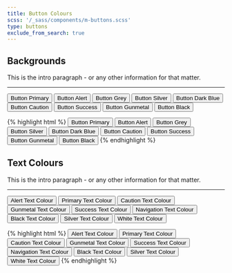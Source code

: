 ```yaml
---
title: Button Colours
scss: '/_sass/components/m-buttons.scss'
type: buttons
exclude_from_search: true
---
```


## Backgrounds
This is the intro paragraph - or any other information for that matter.

- - -
<!-- 
	* THIS IS THE LIVE CODE SAMPLE 
	* ANY CODE USED HERE WILL DISPLAY AS IT WOULD ON A WEBSITE
-->

<button class="mi-button button-primary">Button Primary</button>
<button class="mi-button button-alert">Button Alert</button>
<button class="mi-button button-grey">Button Grey</button>
<button class="mi-button button-silver">Button Silver</button>
<button class="mi-button button-dark-blue">Button Dark Blue</button>
<button class="mi-button button-caution">Button Caution</button>
<button class="mi-button button-success">Button Success</button>
<button class="mi-button button-gunmetal">Button Gunmetal</button>
<button class="mi-button button-black">Button Black</button>


<!-- THIS IS THE HTML CODE EXAMPLE -->
{% highlight html %}
<button class="mi-button button-primary">Button Primary</button>
<button class="mi-button button-alert">Button Alert</button>
<button class="mi-button button-grey">Button Grey</button>
<button class="mi-button button-silver">Button Silver</button>
<button class="mi-button button-dark-blue">Button Dark Blue</button>
<button class="mi-button button-caution">Button Caution</button>
<button class="mi-button button-success">Button Success</button>
<button class="mi-button button-gunmetal">Button Gunmetal</button>
<button class="mi-button button-black">Button Black</button>
{% endhighlight %}


## Text Colours
This is the intro paragraph - or any other information for that matter.

- - -
<!-- 
	* THIS IS THE LIVE CODE SAMPLE 
	* ANY CODE USED HERE WILL DISPLAY AS IT WOULD ON A WEBSITE
-->

<button class="mi-button mi-color-alert button-primary">Alert Text Colour</button>
<button class="mi-button mi-color-primary button-alert">Primary Text Colour</button>
<button class="mi-button mi-color-caution button-grey">Caution Text Colour</button>
<button class="mi-button mi-color-gunmetal button-silver">Gunmetal Text Colour</button>
<button class="mi-button mi-color-success button-dark-blue">Success Text Colour</button>
<button class="mi-button mi-color-navigation button-caution">Navigation Text Colour</button>
<button class="mi-button mi-color-black button-success">Black Text Colour</button>
<button class="mi-button mi-color-silver button-gunmetal">Silver Text Colour</button>
<button class="mi-button mi-color-white button-black">White Text Colour</button>


<!-- THIS IS THE HTML CODE EXAMPLE -->
{% highlight html %}
<button class="mi-button mi-color-alert button-primary">Alert Text Colour</button>
<button class="mi-button mi-color-primary button-alert">Primary Text Colour</button>
<button class="mi-button mi-color-caution button-grey">Caution Text Colour</button>
<button class="mi-button mi-color-gunmetal button-silver">Gunmetal Text Colour</button>
<button class="mi-button mi-color-success button-dark-blue">Success Text Colour</button>
<button class="mi-button mi-color-navigation button-caution">Navigation Text Colour</button>
<button class="mi-button mi-color-black button-success">Black Text Colour</button>
<button class="mi-button mi-color-silver button-gunmetal">Silver Text Colour</button>
<button class="mi-button mi-color-white button-black">White Text Colour</button>
{% endhighlight %}

